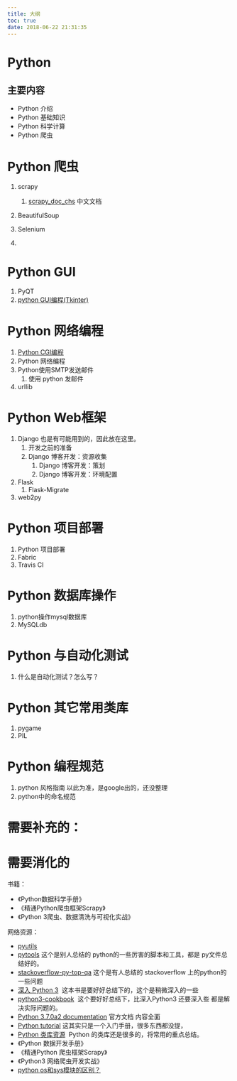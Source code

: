```yaml
---
title: 大纲
toc: true
date: 2018-06-22 21:31:35
---
```

# Python


## 主要内容

- Python 介绍
- Python 基础知识
- Python 科学计算
- Python 爬虫




# Python 爬虫

1. scrapy
   1. [scrapy_doc_chs](https://github.com/marchtea/scrapy_doc_chs) 中文文档

1. BeautifulSoup
2. Selenium
3.

# Python GUI

1. PyQT
2. [python GUI编程(Tkinter)](https://www.w3cschool.cn/python/python-gui-tkinter.html)



# Python 网络编程

1. [Python CGI编程](https://www.w3cschool.cn/python/python-cgi.html)
1. Python 网络编程
2. Python使用SMTP发送邮件
   1. 使用 python 发邮件
3. urllib


# Python Web框架

1. Django 也是有可能用到的，因此放在这里。
   1. 开发之前的准备
   2. Django 博客开发：资源收集
      1. Django 博客开发：策划
      2. Django 博客开发：环境配置
2. Flask
   1. Flask-Migrate
3. web2py




# Python 项目部署

1. Python 项目部署
2. Fabric
3. Travis CI


# Python 数据库操作

1. python操作mysql数据库
2. MySQLdb




# Python 与自动化测试

1. 什么是自动化测试？怎么写？

# Python 其它常用类库

1. pygame
2. PIL




# Python 编程规范


1. python 风格指南 以此为准，是google出的，还没整理
2. python中的命名规范

# 需要补充的：



# 需要消化的


书籍：

- 《Python数据科学手册》
- 《精通Python爬虫框架Scrapy》
- 《Python 3爬虫、数据清洗与可视化实战》

网络资源：


- [pyutils](https://github.com/wklken/pyutils)
- [pytools](https://github.com/wklken/pytools) 这个是别人总结的 python的一些厉害的脚本和工具，都是 py文件总结好的。
- [stackoverflow-py-top-qa](https://github.com/wklken/stackoverflow-py-top-qa) 这个是有人总结的 stackoverflow 上的python的一些问题
- [深入 Python 3](https://dipyzh.bitbucket.io/)  这本书是要好好总结下的，这个是稍微深入的一些
- [python3-cookbook](http://python3-cookbook.readthedocs.io/zh_CN/latest/index.html#)  这个要好好总结下，比深入Python3 还要深入些 都是解决实际问题的。
- [Python 3.7.0a2 documentation](http://python.readthedocs.io/en/latest/) 官方文档 内容全面
- [Python tutorial](http://www.pythondoc.com/pythontutorial3/index.html#) 这其实只是一个入门手册，很多东西都没提，
- [Python 类库资源](http://106.15.37.116/2018/05/03/python-%E7%B1%BB%E5%BA%93%E8%B5%84%E6%BA%90/#1wxpython)  Python 的类库还是很多的，将常用的重点总结。
- 《Python 数据开发手册》
- 《精通Python 爬虫框架Scrapy》
- 《Python3 网络爬虫开发实战》
- [python os和sys模块的区别？](https://www.zhihu.com/question/31843617)
